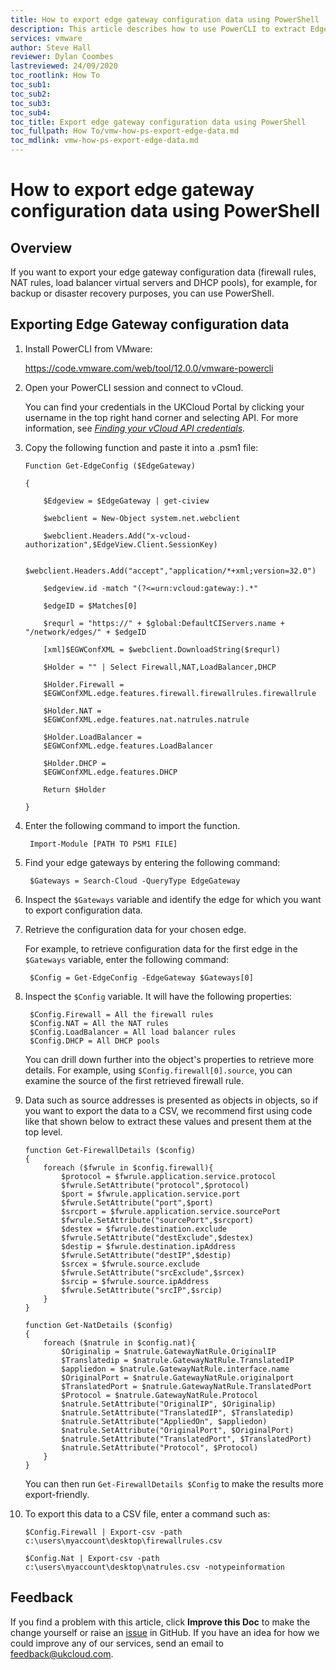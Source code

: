 ```yaml
---
title: How to export edge gateway configuration data using PowerShell
description: This article describes how to use PowerCLI to extract Edge Gateway configuration data
services: vmware
author: Steve Hall
reviewer: Dylan Coombes
lastreviewed: 24/09/2020
toc_rootlink: How To
toc_sub1: 
toc_sub2:
toc_sub3:
toc_sub4:
toc_title: Export edge gateway configuration data using PowerShell
toc_fullpath: How To/vmw-how-ps-export-edge-data.md
toc_mdlink: vmw-how-ps-export-edge-data.md
---
```


# How to export edge gateway configuration data using PowerShell

## Overview

If you want to export your edge gateway configuration data (firewall rules, NAT rules, load balancer virtual servers and DHCP pools), for example, for backup or disaster recovery purposes, you can use PowerShell.

## Exporting Edge Gateway configuration data

1. Install PowerCLI from VMware:

    <https://code.vmware.com/web/tool/12.0.0/vmware-powercli>

2. Open your PowerCLI session and connect to vCloud.

    You can find your credentials in the UKCloud Portal by clicking your username in the top right hand corner and selecting API. For more information, see [*Finding your vCloud API credentials*](vmw-how-access-vcloud-api.md#finding-your-vcloud-api-credentials).

3. Copy the following function and paste it into a .psm1 file:

    ```
    Function Get-EdgeConfig ($EdgeGateway)

    {

        $Edgeview = $EdgeGateway | get-ciview

        $webclient = New-Object system.net.webclient

        $webclient.Headers.Add("x-vcloud-authorization",$EdgeView.Client.SessionKey)

        $webclient.Headers.Add("accept","application/*+xml;version=32.0")

        $edgeview.id -match "(?<=urn:vcloud:gateway:).*"

        $edgeID = $Matches[0]

        $requrl = "https://" + $global:DefaultCIServers.name + "/network/edges/" + $edgeID

        [xml]$EGWConfXML = $webclient.DownloadString($requrl)

        $Holder = "" | Select Firewall,NAT,LoadBalancer,DHCP

        $Holder.Firewall =
        $EGWConfXML.edge.features.firewall.firewallrules.firewallrule

        $Holder.NAT =
        $EGWConfXML.edge.features.nat.natrules.natrule

        $Holder.LoadBalancer = 
        $EGWConfXML.edge.features.LoadBalancer

        $Holder.DHCP = 
        $EGWConfXML.edge.features.DHCP

        Return $Holder

    }

4. Enter the following command to import the function.

        Import-Module [PATH TO PSM1 FILE]
    
5. Find your edge gateways by entering the following command:

        $Gateways = Search-Cloud -QueryType EdgeGateway

6. Inspect the `$Gateways` variable and identify the edge for which you want to export configuration data.

7. Retrieve the configuration data for your chosen edge.

    For example, to retrieve configuration data for the first edge in the `$Gateways` variable, enter the following command:

        $Config = Get-EdgeConfig -EdgeGateway $Gateways[0]

8. Inspect the `$Config` variable. It will have the following properties:

        $Config.Firewall = All the firewall rules
        $Config.NAT = All the NAT rules
        $Config.LoadBalancer = All load balancer rules
        $Config.DHCP = All DHCP pools

    You can drill down further into the object's properties to retrieve more details. For example, using `$Config.firewall[0].source`, you can examine the source of the first retrieved firewall rule.

9. Data such as source addresses is presented as objects in objects, so if you want to export the data to a CSV, we recommend first using code like that shown below to extract these values and present them at the top level.

    ```
    function Get-FirewallDetails ($config)
    {
        foreach ($fwrule in $config.firewall){
            $protocol = $fwrule.application.service.protocol
            $fwrule.SetAttribute("protocol",$protocol)
            $port = $fwrule.application.service.port
            $fwrule.SetAttribute("port",$port)
            $srcport = $fwrule.application.service.sourcePort
            $fwrule.SetAttribute("sourcePort",$srcport)
            $destex = $fwrule.destination.exclude
            $fwrule.SetAttribute("destExclude",$destex)
            $destip = $fwrule.destination.ipAddress
            $fwrule.SetAttribute("destIP",$destip)
            $srcex = $fwrule.source.exclude
            $fwrule.SetAttribute("srcExclude",$srcex)
            $srcip = $fwrule.source.ipAddress
            $fwrule.SetAttribute("srcIP",$srcip)
        }
    }
    
    function Get-NatDetails ($config)
    {
        foreach ($natrule in $config.nat){
            $Originalip = $natrule.GatewayNatRule.OriginalIP
            $Translatedip = $natrule.GatewayNatRule.TranslatedIP
            $appliedon = $natrule.GatewayNatRule.interface.name
            $OriginalPort = $natrule.GatewayNatRule.originalport
            $TranslatedPort = $natrule.GatewayNatRule.TranslatedPort
            $Protocol = $natrule.GatewayNatRule.Protocol
            $natrule.SetAttribute("OriginalIP", $Originalip)
            $natrule.SetAttribute("TranslatedIP", $Translatedip)
            $natrule.SetAttribute("AppliedOn", $appliedon)
            $natrule.SetAttribute("OriginalPort", $OriginalPort)
            $natrule.SetAttribute("TranslatedPort", $TranslatedPort)
            $natrule.SetAttribute("Protocol", $Protocol)
        }
    }
    ```

    You can then run `Get-FirewallDetails $Config` to make the results more export-friendly.

10. To export this data to a CSV file, enter a command such as:

        $Config.Firewall | Export-csv -path c:\users\myaccount\desktop\firewallrules.csv

        $Config.Nat | Export-csv -path c:\users\myaccount\desktop\natrules.csv -notypeinformation

## Feedback

If you find a problem with this article, click **Improve this Doc** to make the change yourself or raise an [issue](https://github.com/UKCloud/documentation/issues) in GitHub. If you have an idea for how we could improve any of our services, send an email to <feedback@ukcloud.com>.
